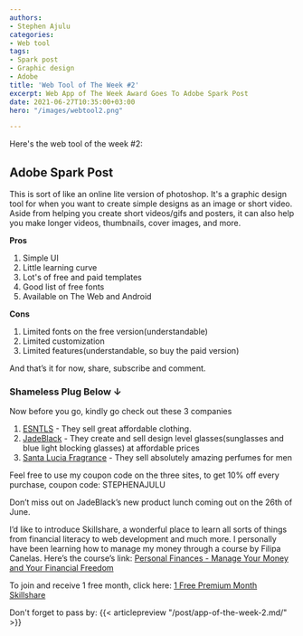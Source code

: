 ```yaml
---
authors:
- Stephen Ajulu
categories:
- Web tool
tags:
- Spark post
- Graphic design
- Adobe
title: 'Web Tool of The Week #2'
excerpt: Web App of The Week Award Goes To Adobe Spark Post
date: 2021-06-27T10:35:00+03:00
hero: "/images/webtool2.png"

---
```

Here's the web tool of the week #2:

## Adobe Spark Post

This is sort of like an online lite version of photoshop. It's a graphic design tool for when you want to create simple designs as an image or short video. Aside from helping you create short videos/gifs and posters, it can also help you make longer videos, thumbnails, cover images, and more.

**Pros**

1. Simple UI
2. Little learning curve
3. Lot's of free and paid templates
4. Good list of free fonts
5. Available on The Web and Android

**Cons**

1. Limited fonts on the free version(understandable)
2. Limited customization
3. Limited features(understandable, so buy the paid version)

And that’s it for now, share, subscribe and comment.

### **Shameless Plug Below ↓**

Now before you go, kindly go check out these 3 companies

1. [ESNTLS](https://www.esntls.co/?ref=kuzqn53jomp-) - They sell great affordable clothing.
2. [JadeBlack](https://www.jadeblack.co/?ref=kuzqn53jomp-) - They create and sell design level glasses(sunglasses and blue light blocking glasses) at affordable prices
3. [Santa Lucia Fragrance](https://santaluciafragrance.com/?ref=kuzqn53jomp-) - They sell absolutely amazing perfumes for men

Feel free to use my coupon code on the three sites, to get 10% off every purchase, coupon code: STEPHENAJULU

Don’t miss out on JadeBlack’s new product lunch coming out on the 26th of June.

I’d like to introduce Skillshare, a wonderful place to learn all sorts of things from financial literacy to web development and much more. I personally have been learning how to manage my money through a course by Filipa Canelas. Here’s the course’s link: [Personal Finances - Manage Your Money and Your Financial Freedom](https://www.skillshare.com/classes/Personal-Finances-%E2%80%94-Manage-your-Money-and-your-Financial-Freedom/1240823317/projects?via=search-layout-grid)

To join and receive 1 free month, click here: [1 Free Premium Month Skillshare](https://skl.sh/3wxbE9O)

Don't forget to pass by:
{{< articlepreview "/post/app-of-the-week-2.md/" >}}
